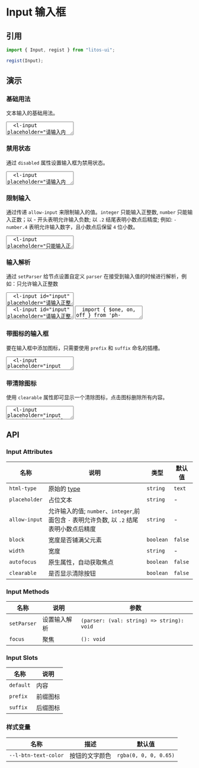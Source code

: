 # Input 输入框

## 引用

```js
import { Input, regist } from "litos-ui";

regist(Input);
```

## 演示

<script setup>
  import { onMounted, onUnmounted, nextTick } from 'vue';
  import { $one, on, off } from 'ph-utils/dom';

  let $input;

  function numericParse(value) {
    let val = parseInt(value, 10)
    if (Number.isNaN(val)) {
      val = ''
    } else {
      val = Math.abs(val)
    }
    return String(val);
  }

  onMounted(() => {
    nextTick(() => {
      if (!import.meta.env.SSR) {
        $input = $one('#input');
        $input.addEventListener('change', function(e) {
          console.log('input', e.target.value);
        });
        $input.setParser(numericParse);
      }
    })
  });
</script>

### 基础用法

文本输入的基础用法。

<ClientOnly>
<l-code-preview>
<textarea lang="html">
  <l-input placeholder="请输入内容"></l-input>
</textarea>
</l-code-preview>
</ClientOnly>

### 禁用状态

通过 `disabled` 属性设置输入框为禁用状态。

<ClientOnly>
<l-code-preview>
<textarea lang="html">
  <l-input placeholder="请输入内容" disabled></l-input>
</textarea>
</l-code-preview>
</ClientOnly>

### 限制输入

通过传递 `allow-input` 来限制输入的值。`integer` 只能输入正整数, `number` 只能输入正数；以 - 开头表明允许输入负数; 以 `.2` 结尾表明小数点后精度; 例如: `-number.4` 表明允许输入数字，且小数点后保留 `4` 位小数。

<ClientOnly>
<l-code-preview>
<textarea lang="html">
  <l-input placeholder="只能输入正整数" allow-input="integer"></l-input>
  <l-input placeholder="只能输入整数" allow-input="-integer"></l-input>
  <l-input placeholder="输入数字,保留2位小数" allow-input="-number.2"></l-input>
</textarea>
</l-code-preview>
</ClientOnly>

### 输入解析

通过 `setParser` 给节点设置自定义 `parser` 在接受到输入值的时候进行解析，例如：只允许输入正整数

<ClientOnly>
<l-code-preview>
<textarea lang="html">
  <l-input id="input" placeholder="请输入正整数" clearable></l-input>
</textarea>
<div class="source">
<textarea lang="html">
  <l-input id="input" placeholder="请输入正整数"></l-input>
</textarea>
<textarea lang="ts">
  import { $one, on, off } from 'ph-utils/dom';
  //-
  function numericParse(value) {
    let val = parseInt(value, 10)
    if (Number.isNaN(val)) {
      val = ''
    } else {
      val = Math.abs(val)
    }
    return String(val);
  }
  //-
  const $input = $one('#input');
  $input.setParser(numericParse);
</textarea>
</div>
</l-code-preview>
</ClientOnly>

### 带图标的输入框

要在输入框中添加图标，只需要使用 `prefix` 和 `suffix` 命名的插槽。

<ClientOnly>
<l-code-preview>
<textarea lang="html">
  <l-input placeholder="input something">
    <l-reduction-icon slot="prefix"></l-reduction-icon>
    <l-search-icon slot="suffix"></l-search-icon>
  </l-input>
</textarea>
</l-code-preview>
</ClientOnly>

### 带清除图标

使用 `clearable` 属性即可显示一个清除图标，点击图标删除所有内容。

<ClientOnly>
<l-code-preview>
<textarea lang="html">
  <l-input placeholder="input something" clearable></l-input>
</textarea>
</l-code-preview>
</ClientOnly>

## API

### Input Attributes

<!-- prettier-ignore -->
| 名称 | 说明 | 类型 | 默认值 |
| --- | --- | --- | --- |
| `html-type` | 原始的 [type](https://developer.mozilla.org/zh-CN/docs/Web/HTML/Element/input#input_%E7%B1%BB%E5%9E%8B) | `string` | `text` |
| `placeholder` | 占位文本 | `string` | - |
| `allow-input` | 允许输入的值; `number`、`integer`,前面包含 `-` 表明允许负数, 以 `.2` 结尾表明小数点后精度 | `string` | - |
| `block` | 宽度是否铺满父元素 | `boolean` | `false` |
| `width` | 宽度 | `string` | - |
| `autofocus` | 原生属性，自动获取焦点 | `boolean` | `false` |
| `clearable` | 是否显示清除按钮 | `boolean` | `false` |

### Input Methods

<!-- prettier-ignore -->
| 名称 | 说明 | 参数 |
| --- | --- | --- |
| `setParser` | 设置输入解析 | `(parser: (val: string) => string): void` |
| `focus` | 聚焦 | `(): void` |

### Input Slots

<!-- prettier-ignore -->
| 名称 | 说明 |
| --- | --- |
| `default` | 内容 |
| `prefix` | 前缀图标 |
| `suffix` | 后缀图标 |

### 样式变量

<!-- prettier-ignore -->
| 名称 | 描述 | 默认值 |
| --- | --- | --- |
| `--l-btn-text-color` | 按钮的文字颜色 | `rgba(0, 0, 0, 0.65)` |
